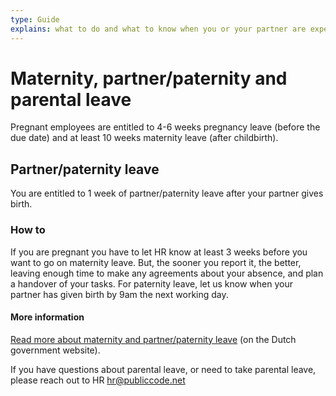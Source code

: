 ```yaml
---
type: Guide
explains: what to do and what to know when you or your partner are expecting
---
```


# Maternity, partner/paternity and parental leave

Pregnant employees are entitled to 4-6 weeks pregnancy leave (before the due date)
and at least 10 weeks maternity leave (after childbirth).

## Partner/paternity leave

You are entitled to 1 week of partner/paternity leave after your partner gives birth.

### How to

If you are pregnant you have to let HR know at least 3 weeks before you want to go on maternity
leave. But, the sooner you report it, the better, leaving enough time to make any
agreements about your absence, and plan a handover of your tasks. For paternity leave, let us know
when your partner has given birth by 9am the next working day.

#### More information

[Read more about maternity and partner/paternity leave](https://business.gov.nl/regulation/leave-schemes/) (on the Dutch government website).

If you have questions about parental leave, or need to take parental leave, please reach out to HR <hr@publiccode.net>
